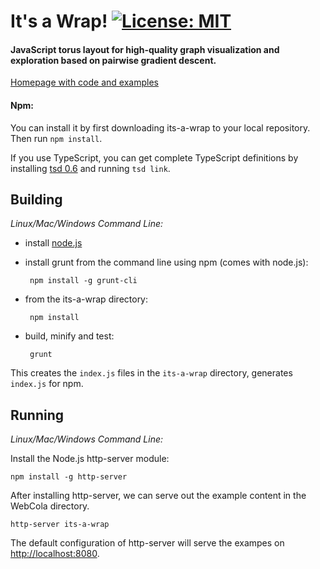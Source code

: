 # It's a Wrap! [![License: MIT](https://img.shields.io/badge/License-MIT-yellow.svg)](https://opensource.org/licenses/MIT)
#### JavaScript torus layout for high-quality graph visualization and exploration based on pairwise gradient descent.



[Homepage with code and examples](https://ialab.it.monash.edu/~kche0088/its-a-wrap/index.html)

#### Npm:

You can install it by first downloading its-a-wrap to your local repository. 
Then run `npm install`.

If you use TypeScript, you can get complete TypeScript definitions by installing [tsd 0.6](https://github.com/DefinitelyTyped/tsd) and running `tsd link`.

Building
--------

*Linux/Mac/Windows Command Line:*

 - install [node.js](http://nodejs.org)
 - install grunt from the command line using npm (comes with node.js):

        npm install -g grunt-cli

 - from the its-a-wrap directory:

        npm install

 - build, minify and test:

        grunt

This creates the `index.js` files in the `its-a-wrap` directory, generates `index.js` for npm.

Running
-------

*Linux/Mac/Windows Command Line:*

Install the Node.js http-server module:

    npm install -g http-server

After installing http-server, we can serve out the example content in the WebCola directory.

    http-server its-a-wrap

The default configuration of http-server will serve the exampes on [http://localhost:8080](http://localhost:8080).
